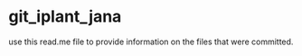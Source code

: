# git_iplant_jana

use this read.me file to provide information on the files that were committed.  
